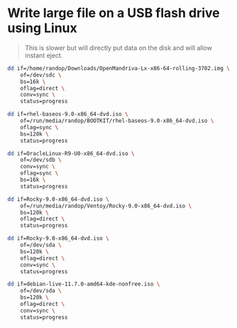 # Write large file on a USB flash drive using Linux
> This is slower but will directly put data on the disk and will allow instant eject.

```bash
dd if=/home/randop/Downloads/OpenMandriva-Lx-x86-64-rolling-3702.img \
	of=/dev/sdc \
	bs=16k \
	oflag=direct \
	conv=sync \
	status=progress
```

```bash
dd if=rhel-baseos-9.0-x86_64-dvd.iso \
	of=/run/media/randop/BOOTKIT/rhel-baseos-9.0-x86_64-dvd.iso \
	oflag=sync \
	bs=120k \
	status=progress
```

```bash
dd if=OracleLinux-R9-U0-x86_64-dvd.iso \
	of=/dev/sdb \
	conv=sync \
	oflag=sync \
	bs=16k \
	status=progress
```

```bash
dd if=Rocky-9.0-x86_64-dvd.iso \
	of=/run/media/randop/Ventoy/Rocky-9.0-x86_64-dvd.iso \
	bs=120k \
	oflag=direct \
	status=progress
```

```bash
dd if=Rocky-9.0-x86_64-dvd.iso \
	of=/dev/sda \
	bs=120k \
	oflag=direct \
	conv=sync \
	status=progress
```

```bash
dd if=debian-live-11.7.0-amd64-kde-nonfree.iso \
	of=/dev/sda \
	bs=120k \
	oflag=direct \
	conv=sync \
	status=progress
```
